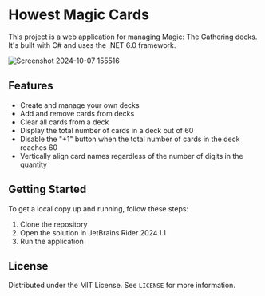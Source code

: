 # Howest Magic Cards

This project is a web application for managing Magic: The Gathering decks. It's built with C# and uses the .NET 6.0 framework.

![Screenshot 2024-10-07 155516](https://github.com/user-attachments/assets/1181eec6-6d71-4e1a-81ce-3962e87204d5)


## Features

- Create and manage your own decks
- Add and remove cards from decks
- Clear all cards from a deck
- Display the total number of cards in a deck out of 60
- Disable the "+1" button when the total number of cards in the deck reaches 60
- Vertically align card names regardless of the number of digits in the quantity

## Getting Started

To get a local copy up and running, follow these steps:

1. Clone the repository
2. Open the solution in JetBrains Rider 2024.1.1
3. Run the application

## License

Distributed under the MIT License. See `LICENSE` for more information.
